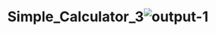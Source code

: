 # Simple_Calculator_3![output-1](https://github.com/Kowsar14238/Simple_Calculator_3/assets/88027531/3c3ce637-5d53-4c03-a5d6-4b68f0e00868)
